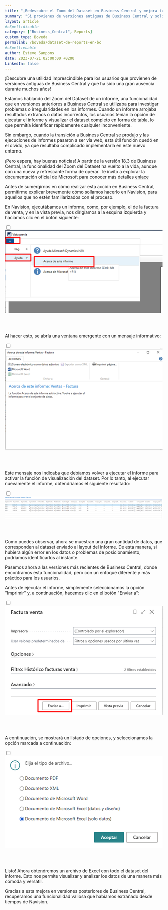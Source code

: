 ```yaml
---
title: "¡Redescubre el Zoom del Dataset en Business Central y mejora tus informes!"
summary: "Si provienes de versiones antiguas de Business Central y solías usar el Zoom del Dataset en tus informes. Ahora, podrás investigar problemas e irregularidades en tus informes de manera sencilla y eficiente. Descubre cómo utilizar esta herramienta para visualizar el dataset completo en forma de tabla y analizar tus datos de forma cómoda y versátil."
layout: article
#cSpell:disable
category: ["Business_Central", Reports]
custom_type: Boveda
permalink: /boveda/dataset-de-reports-en-bc
#cSpell:enable
author: Esteve Sanpons
date: 2023-07-21 02:00:00 +0200
LinkedIn: false
---
```


¡Descubre una utilidad imprescindible para los usuarios que provienen de versiones antiguas de Business Central y que ha sido una gran ausencia durante muchos años!

Estamos hablando del Zoom del Dataset de un informe, una funcionalidad que en versiones anteriores a Business Central se utilizaba para investigar problemas o irregularidades en los informes. Cuando un informe arrojaba resultados extraños o datos incorrectos, los usuarios tenían la opción de ejecutar el informe y visualizar el dataset completo en forma de tabla, lo que permitía identificar rápidamente cualquier inconveniente.

Sin embargo, cuando la transición a Business Central se produjo y las ejecuciones de informes pasaron a ser vía web, esta útil función quedó en el olvido, ya que resultaba complicado implementarla en este nuevo entorno.

¡Pero espera, hay buenas noticias! A partir de la versión 18.3 de Business Central, la funcionalidad del Zoom del Dataset ha vuelto a la vida, aunque con una nueva y refrescante forma de operar. Te invito a explorar la documentación oficial de Microsoft para conocer más detalles [enlace](https://learn.microsoft.com/en-us/dynamics365/business-central/dev-itpro/whatsnew/whatsnew-update-18-3)

Antes de sumergirnos en cómo realizar esta acción en Business Central, permitirme explicar brevemente cómo solíamos hacerlo en Navision, para aquellos que no estén familiarizados con el proceso.

En Navision, ejecutábamos un informe, como, por ejemplo, el de la factura de venta, y en la vista previa, nos dirigíamos a la esquina izquierda y hacíamos clic en el botón siguiente:

<input type="checkbox" id="image-checkbox-02" class="image-checkbox">
<label for="image-checkbox-02"  class="image-label">
    <img class="img-container" src="/assets/img/articles/dataset-de-reports-en-bc/imagen02.png">
</label>

<br><br>

Al hacer esto, se abría una ventana emergente con un mensaje informativo:

<input type="checkbox" id="image-checkbox-03" class="image-checkbox">
<label for="image-checkbox-03"  class="image-label">
    <img class="img-container" src="/assets/img/articles/dataset-de-reports-en-bc/imagen03.png">
</label>

<br><br>

Este mensaje nos indicaba que debíamos volver a ejecutar el informe para activar la función de visualización del dataset. Por lo tanto, al ejecutar nuevamente el informe, obtendríamos el siguiente resultado:

<input type="checkbox" id="image-checkbox-04" class="image-checkbox">
<label for="image-checkbox-04"  class="image-label">
    <img class="img-container" src="/assets/img/articles/dataset-de-reports-en-bc/imagen04.png">
</label>

<br><br>

Como puedes observar, ahora se muestran una gran cantidad de datos, que corresponden al dataset enviado al layout del informe. De esta manera, si hubiera algún error en los datos o problemas de posicionamiento, podríamos identificarlos al instante.

Pasemos ahora a las versiones más recientes de Business Central, donde encontramos esta funcionalidad, pero con un enfoque diferente y más práctico para los usuarios.

Antes de ejecutar el informe, simplemente seleccionamos la opción "Imprimir" y, a continuación, hacemos clic en el botón "Enviar a":

<input type="checkbox" id="image-checkbox-05" class="image-checkbox">
<label for="image-checkbox-05"  class="image-label">
    <img class="img-container" src="/assets/img/articles/dataset-de-reports-en-bc/imagen05.png">
</label>

<br><br>

A continuación, se mostrará un listado de opciones, y seleccionamos la opción marcada a continuación:

<input type="checkbox" id="image-checkbox-06" class="image-checkbox">
<label for="image-checkbox-06"  class="image-label">
    <img class="img-container" src="/assets/img/articles/dataset-de-reports-en-bc/imagen06.png">
</label>

<br><br>

Listo! Ahora obtendremos un archivo de Excel con todo el dataset del informe. Esto nos permite visualizar y analizar los datos de una manera más cómoda y versátil.

Gracias a esta mejora en versiones posteriores de Business Central, recuperamos una funcionalidad valiosa que habíamos extrañado desde tiempos de Navision.
